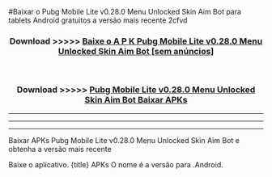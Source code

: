 #Baixar o Pubg Mobile Lite v0.28.0 Menu Unlocked Skin Aim Bot   para tablets Android gratuitos a versão mais recente 2cfvd


<div align="center">
<h3>Download >>>>> <a href="https://pt-web.web.app/?pt= Pubg Mobile Lite v0.28.0 Menu Unlocked Skin Aim Bot ">Baixe o A P K Pubg Mobile Lite v0.28.0 Menu Unlocked Skin Aim Bot  [sem anúncios]</a></h3><br>

<h3>Download >>>>> <a href="https://pt-web.web.app/?pt= Pubg Mobile Lite v0.28.0 Menu Unlocked Skin Aim Bot ">Pubg Mobile Lite v0.28.0 Menu Unlocked Skin Aim Bot  Baixar APKs</a></h3>
</div>

----------------------------------------------------------

----------------------------------------------------------

----------------------------------------------------------

Baixar APKs Pubg Mobile Lite v0.28.0 Menu Unlocked Skin Aim Bot  e obtenha a versão mais recente

Baixe o aplicativo. {title} APKs O nome é a versão para .Android.


